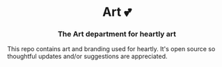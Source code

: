 <h1 align="center">Art 💕</h1>

<h3 align="center">The Art department for heartly art</h3>

This repo contains art and branding used for heartly. It's open source so thoughtful updates and/or suggestions are appreciated. 
